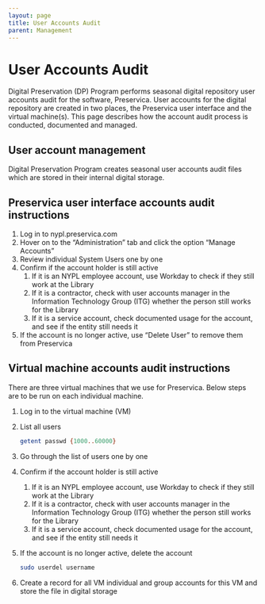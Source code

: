 ```yaml
---
layout: page
title: User Accounts Audit
parent: Management
---
```

# User Accounts Audit

Digital Preservation (DP) Program performs seasonal digital repository user accounts audit
for the software, Preservica. User accounts for the digital repository are created in two
places, the Preservica user interface and the virtual machine(s). This page describes how
the account audit process is conducted, documented and managed.

## User account management

Digital Preservation Program creates seasonal user accounts audit files which are stored
in their internal digital storage.

## Preservica user interface accounts audit instructions

1. Log in to nypl.preservica.com
2. Hover on to the “Administration” tab and click the option “Manage Accounts”
3. Review individual System Users one by one
4. Confirm if the account holder is still active
   1. If it is an NYPL employee account, use Workday to check if they still work at the Library
   2. If it is a contractor, check with user accounts manager in the Information Technology Group (ITG) whether the person still works for the Library
   3. If it is a service account, check documented usage for the account, and see if the entity still needs it
5. If the account is no longer active, use “Delete User” to remove them from Preservica

## Virtual machine accounts audit instructions

There are three virtual machines that we use for Preservica. Below steps are to be run
on each individual machine.

1. Log in to the virtual machine (VM)
2. List all users

    ```sh
    getent passwd {1000..60000}
    ```

3. Go through the list of users one by one
4. Confirm if the account holder is still active
   1. If it is an NYPL employee account, use Workday to check if they still work at the Library
   2. If it is a contractor, check with user accounts manager in the Information Technology Group (ITG) whether the person still works for the Library
   3. If it is a service account, check documented usage for the account, and see if the entity still needs it
5. If the account is no longer active, delete the account

    ```sh
    sudo userdel username
    ```

6.  Create a record for all VM individual and group accounts for this VM and store the file in digital storage
